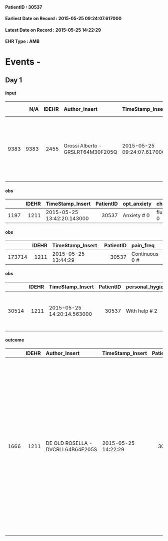 
#### PatientID : 30537
#### Earliest Date on Record : 2015-05-25 09:24:07.617000
#### Latest Date on Record : 2015-05-25 14:22:29
#### EHR Type : AMB

# Events - 

## Day 1

#### input
|      |    N/A |   IDEHR | Author_Insert                     | TimeStamp_Insert           | EHRType   |   PatientID |   IDDigitalSignDocument | persone_vicine   |   Unnamed: 0_x.1 |   IDANAMNESI_SOCIALE | Patient   | Paziente_T   |   Non_Rilevabile_x.1 | Note_Non_Rilevabile_x.1   | opt_Problemi   | chk_contr_sintomi   | opt_paziente_a   | opt_adeguatezza   | ds_note_ad                                                                    | opt_paziente_solo   | opt_presente_assente   | ds_familiari_coinv                       | opt_necessario   | opt_risorse_ec   | ds_note_prio                                                                                    | opt_paziente_ad   | opt_esenzione   | opt_inv_civile            | Needs               |
|-----:|-------:|--------:|:----------------------------------|:---------------------------|:----------|------------:|------------------------:|:-----------------|-----------------:|---------------------:|:----------|:-------------|---------------------:|:--------------------------|:---------------|:--------------------|:-----------------|:------------------|:------------------------------------------------------------------------------|:--------------------|:-----------------------|:-----------------------------------------|:-----------------|:-----------------|:------------------------------------------------------------------------------------------------|:------------------|:----------------|:--------------------------|:--------------------|
| 9383 |   9383 |    2455 | Grossi Alberto - GRSLRT64M30F205Q | 2015-05-25 09:24:07.617000 | AMB       |       30537 |                   76941 | N/A              |             1031 |                  658 | Si#1      | Si#1         |                    0 | NR                        | No#0           | controllo sintomi#0 | Congruenti#1     | No#0              | pz vive da solo assistito qualche ora al giorno da badante e da alcune amiche | Si#1                | Assente#0              | non sono segnalati parenti coinvolgibili | Si#1             | Da valutare#2    | Paziente al domicilio senza nessuna assistenza specialistica con sintomi non controllati e sola | Totale#2          | Si#1            | in fase di accertamento#2 | Clinici#0;Sociali#1 |

#### obs
|      |   IDEHR | TimeStamp_Insert           |   PatientID | opt_anxiety   | chk_eloquence     | asthenia   | cachexia     |
|-----:|--------:|:---------------------------|------------:|:--------------|:------------------|:-----------|:-------------|
| 1197 |    1211 | 2015-05-25 13:42:20.143000 |       30537 | Anxiety # 0   | fluent speech # 0 | Mild # 1   | cachexia # 0 |

#### obs
|        |   IDEHR | TimeStamp_Insert    |   PatientID | pain_freq      |
|-------:|--------:|:--------------------|------------:|:---------------|
| 173714 |    1211 | 2015-05-25 13:44:29 |       30537 | Continuous 0 # |

#### obs
|       |   IDEHR | TimeStamp_Insert           |   PatientID | personal_hygiene   | urine_elimination   | mobility      | active_diuresis     | motor_performance                                                                                  | feces_elimination   | consumption_help   |
|------:|--------:|:---------------------------|------------:|:-------------------|:--------------------|:--------------|:--------------------|:---------------------------------------------------------------------------------------------------|:--------------------|:-------------------|
| 30514 |    1211 | 2015-05-25 14:20:14.563000 |       30537 | With help # 2      | With help # 2       | With help # 2 | active diuresis # 0 | 30% - Patient with directions to the hospital or home hospitalization, intensive home support # 03 | With help # 2       | help with # 2      |

#### outcome
|      |   IDEHR | Author_Insert                     | TimeStamp_Insert    |   PatientID |   IDDigitalSignDocument |   IDPAI_VIDAS | opt_problem                         |   opt_problem_num | opt_obiettivo                                                                                                                                                                                           |   opt_obiettivo_num | opt_stato_problema   |   opt_stato_problema_num | opt_interventi                                                                                                                                                                                                                                                                                                                                       |   opt_interventi_num |
|-----:|--------:|:----------------------------------|:--------------------|------------:|------------------------:|--------------:|:------------------------------------|------------------:|:--------------------------------------------------------------------------------------------------------------------------------------------------------------------------------------------------------|--------------------:|:---------------------|-------------------------:|:-----------------------------------------------------------------------------------------------------------------------------------------------------------------------------------------------------------------------------------------------------------------------------------------------------------------------------------------------------|---------------------:|
| 1666 |    1211 | DE OLD ROSELLA - DVCRLL64B64F205S | 2015-05-25 14:22:29 |       30537 |                   77152 |          3673 | Deficit in the care of s√® # 25 = 0 |                 4 | Keep the remaining capacit√ † ¬ † in taking care of s√®, helping the patient to accept their limitations, considering himself in a realistic and objective (eating, bathing, dressing, delete) # 40 = 0 |                   4 | Open Problem # 1     |                        1 | Implementation PAI - Ensure the patient's choices according to his wishes # 92 = 0; Counseling - Encourage to express feelings about the care deficit s√® # 96 = 0; Counseling - Help the patient understand their limits # 100 = 0; Counseling - Encourage the patient to express their feelings, especially about the way to see himself # 102 = 0 |                    4 |


